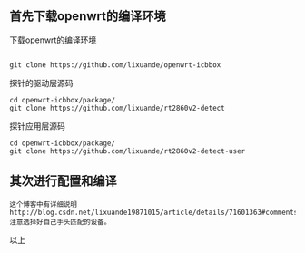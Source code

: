 
## 首先下载openwrt的编译环境

下载openwrt的编译环境

``` git

git clone https://github.com/lixuande/openwrt-icbbox

```

探针的驱动层源码

```
cd openwrt-icbbox/package/
git clone https://github.com/lixuande/rt2860v2-detect

```

探针应用层源码

```
cd openwrt-icbbox/package/
git clone https://github.com/lixuande/rt2860v2-detect-user

```


  
## 其次进行配置和编译
	这个博客中有详细说明http://blog.csdn.net/lixuande19871015/article/details/71601363#comments
	注意选择好自己手头匹配的设备。
以上
